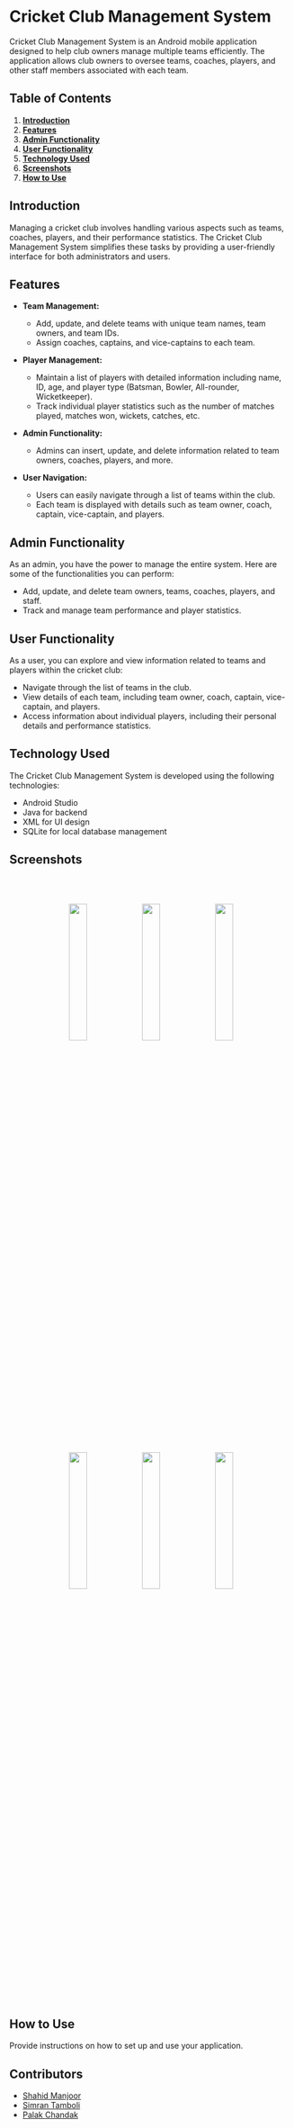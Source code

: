 # Cricket Club Management System

Cricket Club Management System is an Android mobile application designed to help club owners manage multiple teams efficiently. The application allows club owners to oversee teams, coaches, players, and other staff members associated with each team.

## Table of Contents
1. [**Introduction**](#introduction)
2. [**Features**](#features)
3. [**Admin Functionality**](#admin-functionality)
4. [**User Functionality**](#user-functionality)
5. [**Technology Used**](#technology-used)
6. [**Screenshots**](#screenshots)
7. [**How to Use**](#how-to-use)

## Introduction

Managing a cricket club involves handling various aspects such as teams, coaches, players, and their performance statistics. The Cricket Club Management System simplifies these tasks by providing a user-friendly interface for both administrators and users.

## Features

- **Team Management:**
  - Add, update, and delete teams with unique team names, team owners, and team IDs.
  - Assign coaches, captains, and vice-captains to each team.

- **Player Management:**
  - Maintain a list of players with detailed information including name, ID, age, and player type (Batsman, Bowler, All-rounder, Wicketkeeper).
  - Track individual player statistics such as the number of matches played, matches won, wickets, catches, etc.

- **Admin Functionality:**
  - Admins can insert, update, and delete information related to team owners, coaches, players, and more.
  
- **User Navigation:**
  - Users can easily navigate through a list of teams within the club.
  - Each team is displayed with details such as team owner, coach, captain, vice-captain, and players.

## Admin Functionality

As an admin, you have the power to manage the entire system. Here are some of the functionalities you can perform:

- Add, update, and delete team owners, teams, coaches, players, and staff.
- Track and manage team performance and player statistics.

## User Functionality

As a user, you can explore and view information related to teams and players within the cricket club:

- Navigate through the list of teams in the club.
- View details of each team, including team owner, coach, captain, vice-captain, and players.
- Access information about individual players, including their personal details and performance statistics.

## Technology Used

The Cricket Club Management System is developed using the following technologies:

- Android Studio
- Java for backend
- XML for UI design
- SQLite for local database management

## Screenshots

<br><br>
<p align="center">
<img src="https://github.com/Rishi855/Cricket-team-database-android/assets/93329150/74b5fee2-3996-4457-86b1-29ac16115f11" width=25% height=25%>
<img src="https://github.com/Rishi855/Cricket-team-database-android/assets/93329150/f594064d-75d1-4de1-964c-8d9c913d596c" width=25% height=25%>
<img src="https://github.com/Rishi855/Cricket-team-database-android/assets/93329150/837687be-6264-45fc-ad53-60d2d27e6288" width=25% height=25%>
<img src="https://github.com/Rishi855/Cricket-team-database-android/assets/93329150/3c1b6332-f1be-46f9-b594-95cf880a350b" width=25% height=25%>
<img src="https://github.com/Rishi855/Cricket-team-database-android/assets/93329150/a19316a0-9faa-4d7a-93db-dc7ea0d37e81" width=25% height=25%>
<img src="https://github.com/Rishi855/Cricket-team-database-android/assets/93329150/89de7fb1-ab76-450a-97a8-c1a7f8bb6e23" width=25% height=25%>
</p>

## How to Use

Provide instructions on how to set up and use your application.

## Contributors

- [Shahid Manjoor](https://github.com/therealshahidmanzoor)
- [Simran Tamboli](https://github.com/Simran)
- [Palak Chandak](https://github.com/)

